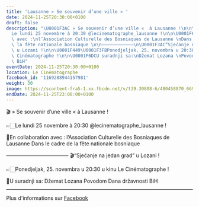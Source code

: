 ```yaml
---
title: 'Lausanne « Se souvenir d’une ville » '
date: 2024-11-25T20:30:00+0100
draft: false
description: "\U0001F3AC » Se souvenir d’une ville «  à Lausanne !\n\n\U0001F449\U0001F3FB\
  Le lundi 25 novembre à 20:30 @lecinematographe_lausanne !\n\n\U0001F6DCEn collaboration\
  \ avec :\nl’Association Culturelle des Bosniaques de Lausanne \nDans le cadre de\
  \ la fête nationale bosniaque \n\n————————————\n\U0001F3AC“Sjećanje na jedan grad”\
  \ u Lozani !\n\n\U0001F449\U0001F3FBPonedjeljak, 25. novembra u 20:30 u kinu Le\
  \ Cinématographe !\n\n\U0001F6DCU suradnji sa:\nDžemat Lozana \nPovodom Dana državnosti\
  \ BiH"
eventDate: 2024-11-25T20:30:00+0100
location: Le Cinématographe
facebook_id: '1169288944157981'
weight: 30
image: https://scontent-fra5-1.xx.fbcdn.net/v/t39.30808-6/480458870_669400799102559_463094215784846016_n.jpg?_nc_cat=102&ccb=1-7&_nc_sid=9e60e4&_nc_eui2=AeH6MimXGmmI9FWcapyUarsxDa8ll2qJvY4NryWXaom9jsnAUNfEI4H65qzTSSRxVKSjq9lLYDVFf5aHBVdAi_bk&_nc_ohc=AhMTAYe3rsQQ7kNvwHrt9Dg&_nc_oc=AdlAeVm87d6ur-1Cvz-EN3UfGFOIH35OCgxv8VEQkaxtakJ6aY2Q0Iv7HDzCTOxaJDg&_nc_zt=23&_nc_ht=scontent-fra5-1.xx&edm=ABTKTjYEAAAA&_nc_gid=cYk-_7VuxsoQwbMS8iHeeg&oh=00_AfJh-WUJY-7JE7p3S-K2mFtnGpPCMJP68fJqclaCw3_Ing&oe=68208A4E
endDate: 2024-11-25T23:00:00+0100
---
```


🎬 » Se souvenir d’une ville «  à Lausanne !

👉🏻Le lundi 25 novembre à 20:30 @lecinematographe_lausanne !

🛜En collaboration avec :
l’Association Culturelle des Bosniaques de Lausanne 
Dans le cadre de la fête nationale bosniaque 

————————————
🎬“Sjećanje na jedan grad” u Lozani !

👉🏻Ponedjeljak, 25. novembra u 20:30 u kinu Le Cinématographe !

🛜U suradnji sa:
Džemat Lozana 
Povodom Dana državnosti BiH

---

Plus d'informations sur [Facebook](https://facebook.com/events/1169288944157981)